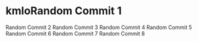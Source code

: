 # kmloRandom Commit 1
Random Commit 2
Random Commit 3
Random Commit 4
Random Commit 5
Random Commit 6
Random Commit 7
Random Commit 8
